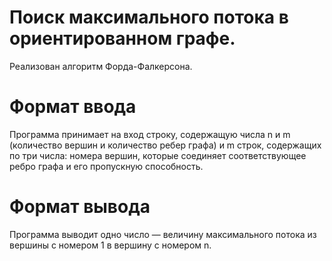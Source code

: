 # Поиск максимального потока в ориентированном графе.

Реализован алгоритм Форда-Фалкерсона.

# Формат ввода
Программа принимает на вход строку, содержащую числа n и m (количество вершин и количество ребер графа) и m строк, содержащих по три числа: номера вершин, которые соединяет соответствующее ребро графа и его пропускную способность.

# Формат вывода
Программа выводит одно число — величину максимального потока из вершины с номером 1 в вершину с номером n.